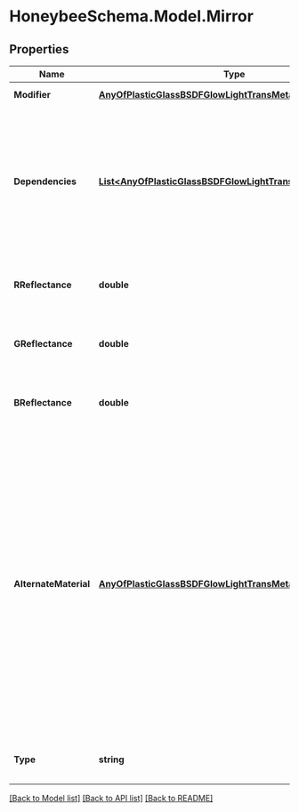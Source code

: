 
# HoneybeeSchema.Model.Mirror

## Properties

Name | Type | Description | Notes
------------ | ------------- | ------------- | -------------
**Modifier** | [**AnyOfPlasticGlassBSDFGlowLightTransMetalVoidMirror**](AnyOfPlasticGlassBSDFGlowLightTransMetalVoidMirror.md) | Material modifier. | [optional] 
**Dependencies** | [**List&lt;AnyOfPlasticGlassBSDFGlowLightTransMetalVoidMirror&gt;**](AnyOfPlasticGlassBSDFGlowLightTransMetalVoidMirror.md) | List of modifiers that this modifier depends on. This argument is only useful for defining advanced modifiers where the modifier is defined based on other modifiers. | [optional] 
**RReflectance** | **double** | A value between 0 and 1 for the red channel reflectance. | [optional] [default to 1D]
**GReflectance** | **double** | A value between 0 and 1 for the green channel reflectance. | [optional] [default to 1D]
**BReflectance** | **double** | A value between 0 and 1 for the blue channel reflectance. | [optional] [default to 1D]
**AlternateMaterial** | [**AnyOfPlasticGlassBSDFGlowLightTransMetalVoidMirror**](AnyOfPlasticGlassBSDFGlowLightTransMetalVoidMirror.md) | An optional material (like the illum type) that may be used to specify a different material to be used for shading non-source rays. If None, this will keep the alternat_material as mirror. If this alternate material is given as Void, then the mirror surface will be invisible. Using Void is only appropriate if the surface hides other (more detailed) geometry with the same overall reflectance. | [optional] 
**Type** | **string** |  | [optional] [readonly] [default to "Mirror"]

[[Back to Model list]](../README.md#documentation-for-models)
[[Back to API list]](../README.md#documentation-for-api-endpoints)
[[Back to README]](../README.md)

